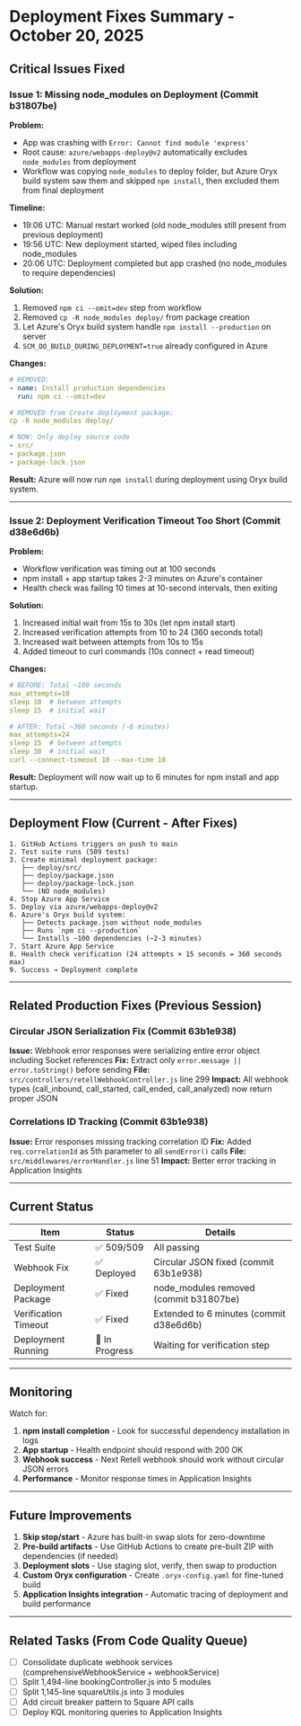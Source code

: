 # Deployment Fixes Summary - October 20, 2025

## Critical Issues Fixed

### Issue 1: Missing node_modules on Deployment (Commit b31807be)

**Problem:**
- App was crashing with `Error: Cannot find module 'express'`
- Root cause: `azure/webapps-deploy@v2` automatically excludes `node_modules` from deployment
- Workflow was copying `node_modules` to deploy folder, but Azure Oryx build system saw them and skipped `npm install`, then excluded them from final deployment

**Timeline:**
- 19:06 UTC: Manual restart worked (old node_modules still present from previous deployment)
- 19:56 UTC: New deployment started, wiped files including node_modules
- 20:06 UTC: Deployment completed but app crashed (no node_modules to require dependencies)

**Solution:**
1. Removed `npm ci --omit=dev` step from workflow
2. Removed `cp -R node_modules deploy/` from package creation
3. Let Azure's Oryx build system handle `npm install --production` on server
4. `SCM_DO_BUILD_DURING_DEPLOYMENT=true` already configured in Azure

**Changes:**
```yaml
# REMOVED:
- name: Install production dependencies
  run: npm ci --omit=dev

# REMOVED from Create deployment package:
cp -R node_modules deploy/

# NOW: Only deploy source code
- src/
- package.json
- package-lock.json
```

**Result:** Azure will now run `npm install` during deployment using Oryx build system.

---

### Issue 2: Deployment Verification Timeout Too Short (Commit d38e6d6b)

**Problem:**
- Workflow verification was timing out at 100 seconds
- npm install + app startup takes 2-3 minutes on Azure's container
- Health check was failing 10 times at 10-second intervals, then exiting

**Solution:**
1. Increased initial wait from 15s to 30s (let npm install start)
2. Increased verification attempts from 10 to 24 (360 seconds total)
3. Increased wait between attempts from 10s to 15s
4. Added timeout to curl commands (10s connect + read timeout)

**Changes:**
```yaml
# BEFORE: Total ~100 seconds
max_attempts=10
sleep 10  # between attempts
sleep 15  # initial wait

# AFTER: Total ~360 seconds (~6 minutes)
max_attempts=24
sleep 15  # between attempts
sleep 30  # initial wait
curl --connect-timeout 10 --max-time 10
```

**Result:** Deployment will now wait up to 6 minutes for npm install and app startup.

---

## Deployment Flow (Current - After Fixes)

```
1. GitHub Actions triggers on push to main
2. Test suite runs (509 tests)
3. Create minimal deployment package:
   ├── deploy/src/
   ├── deploy/package.json
   ├── deploy/package-lock.json
   └── (NO node_modules)
4. Stop Azure App Service
5. Deploy via azure/webapps-deploy@v2
6. Azure's Oryx build system:
   ├── Detects package.json without node_modules
   ├── Runs `npm ci --production`
   └── Installs ~100 dependencies (~2-3 minutes)
7. Start Azure App Service
8. Health check verification (24 attempts × 15 seconds = 360 seconds max)
9. Success → Deployment complete
```

---

## Related Production Fixes (Previous Session)

### Circular JSON Serialization Fix (Commit 63b1e938)
**Issue:** Webhook error responses were serializing entire error object including Socket references
**Fix:** Extract only `error.message || error.toString()` before sending
**File:** `src/controllers/retellWebhookController.js` line 299
**Impact:** All webhook types (call_inbound, call_started, call_ended, call_analyzed) now return proper JSON

### Correlations ID Tracking (Commit 63b1e938)
**Issue:** Error responses missing tracking correlation ID
**Fix:** Added `req.correlationId` as 5th parameter to all `sendError()` calls
**File:** `src/middlewares/errorHandler.js` line 51
**Impact:** Better error tracking in Application Insights

---

## Current Status

| Item | Status | Details |
|------|--------|---------|
| Test Suite | ✅ 509/509 | All passing |
| Webhook Fix | ✅ Deployed | Circular JSON fixed (commit 63b1e938) |
| Deployment Package | ✅ Fixed | node_modules removed (commit b31807be) |
| Verification Timeout | ✅ Fixed | Extended to 6 minutes (commit d38e6d6b) |
| Deployment Running | 🔄 In Progress | Waiting for verification step |

---

## Monitoring

Watch for:
1. **npm install completion** - Look for successful dependency installation in logs
2. **App startup** - Health endpoint should respond with 200 OK
3. **Webhook success** - Next Retell webhook should work without circular JSON errors
4. **Performance** - Monitor response times in Application Insights

---

## Future Improvements

1. **Skip stop/start** - Azure has built-in swap slots for zero-downtime
2. **Pre-build artifacts** - Use GitHub Actions to create pre-built ZIP with dependencies (if needed)
3. **Deployment slots** - Use staging slot, verify, then swap to production
4. **Custom Oryx configuration** - Create `.oryx-config.yaml` for fine-tuned build
5. **Application Insights integration** - Automatic tracing of deployment and build performance

---

## Related Tasks (From Code Quality Queue)

- [ ] Consolidate duplicate webhook services (comprehensiveWebhookService + webhookService)
- [ ] Split 1,494-line bookingController.js into 5 modules
- [ ] Split 1,145-line squareUtils.js into 3 modules
- [ ] Add circuit breaker pattern to Square API calls
- [ ] Deploy KQL monitoring queries to Application Insights
